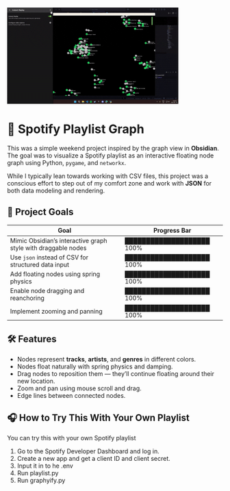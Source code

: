 ![Visual](./Desktop%202025.06.21%20-%2019.08.47.09.DVR.gif)

# 🎵 Spotify Playlist Graph

This was a simple weekend project inspired by the graph view in **Obsidian**. The goal was to visualize a Spotify playlist as an interactive floating node graph using Python, `pygame`, and `networkx`.

While I typically lean towards working with CSV files, this project was a conscious effort to step out of my comfort zone and work with **JSON** for both data modeling and rendering.

## 🧠 Project Goals

| Goal                                                             |Progress Bar               |
|------------------------------------------------------------------|---------------------------|
| Mimic Obsidian’s interactive graph style with draggable nodes    | ████████████████████ 100% |
| Use `json` instead of CSV for structured data input              | ████████████████████ 100% |
| Add floating nodes using spring physics                          | ████████████████████ 100% |
| Enable node dragging and reanchoring                             | ████████████████████ 100% |
| Implement zooming and panning                                    | ████████████████████ 100% |


## 🛠️ Features

- Nodes represent **tracks**, **artists**, and **genres** in different colors.
- Nodes float naturally with spring physics and damping.
- Drag nodes to reposition them — they’ll continue floating around their new location.
- Zoom and pan using mouse scroll and drag.
- Edge lines between connected nodes.

## 🎧 How to Try This With Your Own Playlist
You can try this with your own Spotify playlist
1. Go to the Spotify Developer Dashboard and log in.
2. Create a new app and get a client ID and client secret.
3. Input it in to he .env
4. Run playlist.py
5. Run graphyify.py

